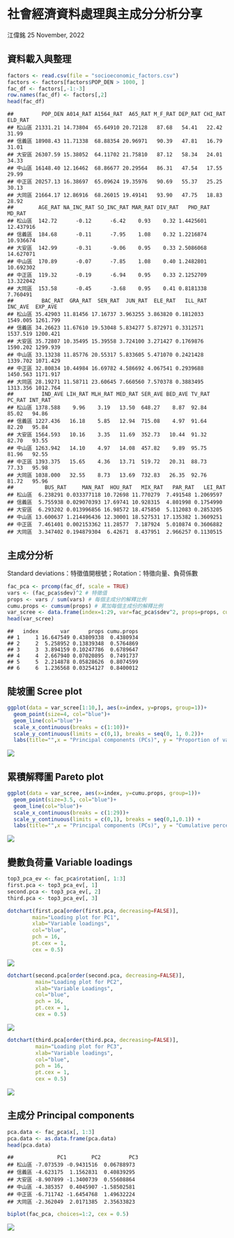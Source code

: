 社會經濟資料處理與主成分分析分享
================
江偉銘
25 November, 2022

## 資料載入與整理

``` r
factors <- read.csv(file = "socioeconomic_factors.csv")
factors <- factors[factors$POP_DEN > 1000, ]
fac_df <- factors[,-1:-3]
row.names(fac_df) <- factors[,2]
head(fac_df)
```

    ##         POP_DEN A014_RAT A1564_RAT  A65_RAT M_F_RAT DEP_RAT CHI_RAT ELD_RAT
    ## 松山區 21331.21 14.73804  65.64910 20.72128   87.68   54.41   22.42   31.99
    ## 信義區 18908.43 11.71338  68.88354 20.96971   90.39   47.81   16.79   31.01
    ## 大安區 26307.59 15.38052  64.11702 21.75810   87.12   58.34   24.01   34.33
    ## 中山區 16148.40 12.16462  68.86677 20.29564   86.31   47.54   17.55   29.99
    ## 中正區 20257.13 16.38697  65.09624 19.35976   90.69   55.37   25.25   30.13
    ## 大同區 21664.17 12.86916  68.26015 19.49141   93.90   47.75   18.83   28.92
    ##        AGE_RAT NA_INC_RAT SO_INC_RAT MAR_RAT DIV_RAT   PHD_RAT    MD_RAT
    ## 松山區  142.72      -0.12      -6.42    0.93    0.32 1.4425601 12.437916
    ## 信義區  184.68      -0.11      -7.95    1.08    0.32 1.2216874 10.936674
    ## 大安區  142.99      -0.31      -9.06    0.95    0.33 2.5086068 14.627071
    ## 中山區  170.89      -0.07      -7.85    1.08    0.40 1.2482801 10.692302
    ## 中正區  119.32      -0.19      -6.94    0.95    0.33 2.1252709 13.322042
    ## 大同區  153.58      -0.45      -3.68    0.95    0.41 0.8181338  7.760491
    ##         BAC_RAT  GRA_RAT  SEN_RAT  JUN_RAT  ELE_RAT   ILL_RAT  INC_AVE  EXP_AVE
    ## 松山區 35.42903 11.81456 17.16737 3.963255 3.863820 0.1812033 1549.005 1261.799
    ## 信義區 34.26623 11.67610 19.53048 5.834277 5.872971 0.3312571 1537.519 1200.421
    ## 大安區 35.72807 10.35495 15.39558 3.724100 3.271427 0.1769876 1590.202 1299.939
    ## 中山區 33.13238 11.85776 20.55317 5.833605 5.471070 0.2421428 1339.702 1071.429
    ## 中正區 32.80834 10.44984 16.69782 4.586692 4.067541 0.2939688 1450.563 1171.917
    ## 大同區 28.19271 11.58711 23.60645 7.660560 7.570378 0.3883495 1313.356 1012.764
    ##         IND_AVE LIH_RAT MLH_RAT MED_RAT SER_AVE BED_AVE TV_RAT PC_RAT INT_RAT
    ## 松山區 1378.588    9.96    3.19   13.50  648.27    8.87  92.84  85.02   94.86
    ## 信義區 1227.436   16.18    5.85   12.94  715.08    4.97  91.64  82.20   95.84
    ## 大安區 1564.593   10.16    3.35   11.69  352.73   10.44  91.32  82.70   93.55
    ## 中山區 1263.942   14.10    4.97   14.08  457.82    9.89  95.75  81.96   92.55
    ## 中正區 1393.375   15.65    4.36   13.71  519.72   20.31  88.73  77.33   95.98
    ## 大同區 1038.000   32.55    8.73   13.69  732.83   26.35  92.76  81.72   95.96
    ##          BUS_RAT     MAN_RAT  HOU_RAT   MIX_RAT   PAR_RAT   LEI_RAT
    ## 松山區  6.238291 0.033377118 10.72698 11.770279  7.491548 1.2069597
    ## 信義區  5.755938 0.029070393 17.69741 10.928315  4.801998 0.1754990
    ## 大安區  6.293202 0.013996856 16.98572 18.475850  5.112083 0.2853205
    ## 中山區 13.600637 1.214496436 12.30001 18.527531 17.135382 1.3609251
    ## 中正區  7.461401 0.002153362 11.28577  7.187924  5.010874 0.3606882
    ## 大同區  3.347402 0.194879304  6.42671  8.437951  2.966257 0.1130515

## 主成分分析

Standard deviations：特徵值開根號；Rotation：特徵向量、負荷係數

``` r
fac_pca <- prcomp(fac_df, scale = TRUE)
vars <- (fac_pca$sdev)^2 # 特徵值
props <- vars / sum(vars) # 每個主成分的解釋比例
cumu.props <- cumsum(props) # 累加每個主成份的解釋比例
var_scree <- data.frame(index=1:29, var=fac_pca$sdev^2, props=props, cumu.props=cumu.props)
head(var_scree)
```

    ##   index       var      props cumu.props
    ## 1     1 16.647549 0.43809338  0.4380934
    ## 2     2  5.258952 0.13839348  0.5764869
    ## 3     3  3.894159 0.10247786  0.6789647
    ## 4     4  2.667940 0.07020895  0.7491737
    ## 5     5  2.214878 0.05828626  0.8074599
    ## 6     6  1.236568 0.03254127  0.8400012

## 陡坡圖 Scree plot

``` r
ggplot(data = var_scree[1:10,], aes(x=index, y=props, group=1))+
  geom_point(size=4, col="blue")+
  geom_line(col="blue")+
  scale_x_continuous(breaks = c(1:10))+
  scale_y_continuous(limits = c(0,1), breaks = seq(0, 1, 0.2))+
  labs(title="",x = "Principal components (PCs)", y = "Proportion of variance explained") 
```

![](SES_PCA_files/figure-gfm/unnamed-chunk-3-1.png)<!-- -->

## 累積解釋圖 Pareto plot

``` r
ggplot(data = var_scree, aes(x=index, y=cumu.props, group=1))+
  geom_point(size=3.5, col="blue")+
  geom_line(col="blue")+
  scale_x_continuous(breaks = c(1:29))+
  scale_y_continuous(limits = c(0,1), breaks = seq(0,1,0.1)) +
  labs(title="",x = "Principal components (PCs)", y = "Cumulative percentage of total variance")
```

![](SES_PCA_files/figure-gfm/unnamed-chunk-4-1.png)<!-- -->

## 變數負荷量 Variable loadings

``` r
top3_pca_ev <- fac_pca$rotation[, 1:3]
first.pca <- top3_pca_ev[, 1]
second.pca <- top3_pca_ev[, 2]
third.pca <- top3_pca_ev[, 3]

dotchart(first.pca[order(first.pca, decreasing=FALSE)],   
        main="Loading plot for PC1",                      
        xlab="Variable loadings",
        col="blue",
        pch = 16,
        pt.cex = 1,
        cex = 0.5)
```

![](SES_PCA_files/figure-gfm/unnamed-chunk-5-1.png)<!-- -->

``` r
dotchart(second.pca[order(second.pca, decreasing=FALSE)],
         main="Loading plot for PC2",                       
         xlab="Variable Loadings",                          
         col="blue",
         pch = 16,
         pt.cex = 1,
         cex = 0.5)
```

![](SES_PCA_files/figure-gfm/unnamed-chunk-5-2.png)<!-- -->

``` r
dotchart(third.pca[order(third.pca, decreasing=FALSE)],
         main="Loading plot for PC3",                   
         xlab="Variable loadings",                         
         col="blue",
         pch = 16,
         pt.cex = 1,
         cex = 0.5)
```

![](SES_PCA_files/figure-gfm/unnamed-chunk-5-3.png)<!-- -->

## 主成分 **Principal components**

``` r
pca.data <- fac_pca$x[, 1:3]
pca.data <- as.data.frame(pca.data)
head(pca.data)
```

    ##              PC1        PC2         PC3
    ## 松山區 -7.073539 -0.9431516  0.06788973
    ## 信義區 -4.623175  1.1562831  0.40839295
    ## 大安區 -8.907899 -1.3400739  0.55608864
    ## 中山區 -4.385357  0.4045907 -1.58502581
    ## 中正區 -6.711742 -1.6454768  1.49632224
    ## 大同區 -2.362049  2.0171385  2.35633823

``` r
biplot(fac_pca, choices=1:2, cex = 0.5)
```

![](SES_PCA_files/figure-gfm/unnamed-chunk-6-1.png)<!-- -->
